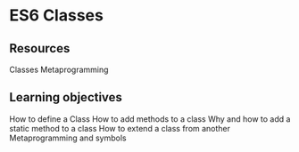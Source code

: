 # ES6 Classes

## Resources
Classes
Metaprogramming

## Learning objectives
How to define a Class
How to add methods to a class
Why and how to add a static method to a class
How to extend a class from another
Metaprogramming and symbols
